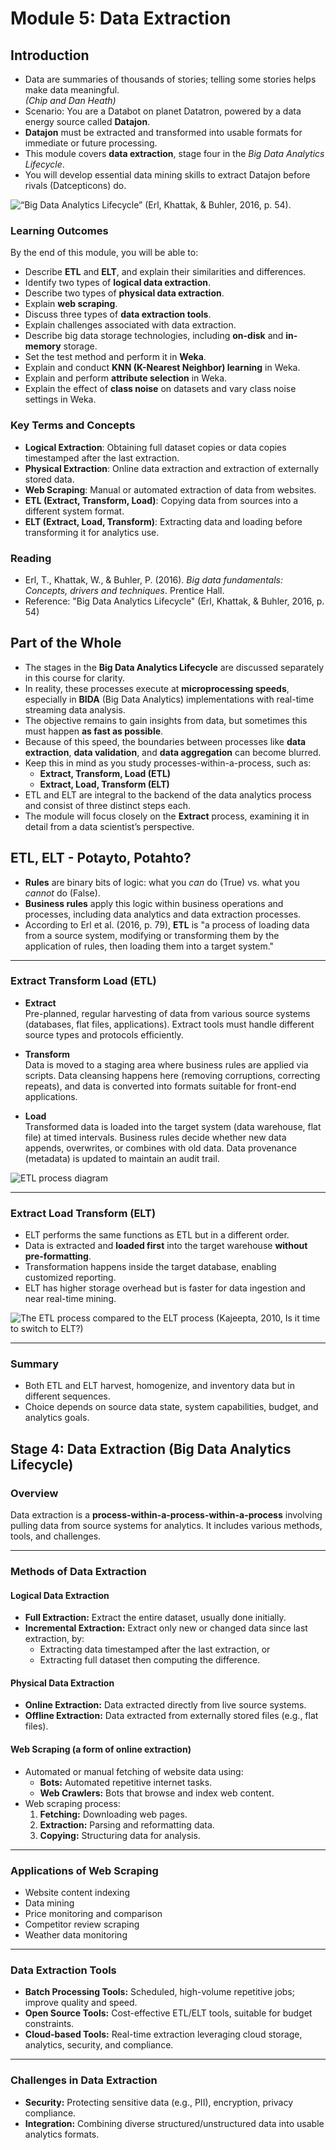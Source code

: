 # Module 5: Data Extraction

## Introduction
- Data are summaries of thousands of stories; telling some stories helps make data meaningful.  
  *(Chip and Dan Heath)*  
- Scenario: You are a Databot on planet Datatron, powered by a data energy source called **Datajon**.  
- **Datajon** must be extracted and transformed into usable formats for immediate or future processing.  
- This module covers **data extraction**, stage four in the *Big Data Analytics Lifecycle*.  
- You will develop essential data mining skills to extract Datajon before rivals (Datcepticons) do.

![“Big Data Analytics Lifecycle” (Erl, Khattak, & Buhler, 2016, p. 54).](images/stage4.png)

### Learning Outcomes
By the end of this module, you will be able to:  
- Describe **ETL** and **ELT**, and explain their similarities and differences.  
- Identify two types of **logical data extraction**.  
- Describe two types of **physical data extraction**.  
- Explain **web scraping**.  
- Discuss three types of **data extraction tools**.  
- Explain challenges associated with data extraction.  
- Describe big data storage technologies, including **on-disk** and **in-memory** storage.  
- Set the test method and perform it in **Weka**.  
- Explain and conduct **KNN (K-Nearest Neighbor) learning** in Weka.  
- Explain and perform **attribute selection** in Weka.  
- Explain the effect of **class noise** on datasets and vary class noise settings in Weka.

### Key Terms and Concepts
- **Logical Extraction**: Obtaining full dataset copies or data copies timestamped after the last extraction.  
- **Physical Extraction**: Online data extraction and extraction of externally stored data.  
- **Web Scraping**: Manual or automated extraction of data from websites.  
- **ETL (Extract, Transform, Load)**: Copying data from sources into a different system format.  
- **ELT (Extract, Load, Transform)**: Extracting data and loading before transforming it for analytics use.

### Reading
- Erl, T., Khattak, W., & Buhler, P. (2016). *Big data fundamentals: Concepts, drivers and techniques*. Prentice Hall.  
- Reference: "Big Data Analytics Lifecycle" (Erl, Khattak, & Buhler, 2016, p. 54)

## Part of the Whole

- The stages in the **Big Data Analytics Lifecycle** are discussed separately in this course for clarity.  
- In reality, these processes execute at **microprocessing speeds**, especially in **BIDA** (Big Data Analytics) implementations with real-time streaming data analysis.  
- The objective remains to gain insights from data, but sometimes this must happen **as fast as possible**.  
- Because of this speed, the boundaries between processes like **data extraction**, **data validation**, and **data aggregation** can become blurred.  
- Keep this in mind as you study processes-within-a-process, such as:  
  - **Extract, Transform, Load (ETL)**  
  - **Extract, Load, Transform (ELT)**  
- ETL and ELT are integral to the backend of the data analytics process and consist of three distinct steps each.  
- The module will focus closely on the **Extract** process, examining it in detail from a data scientist’s perspective.

## ETL, ELT - Potayto, Potahto?

- **Rules** are binary bits of logic: what you *can* do (True) vs. what you *cannot* do (False).  
- **Business rules** apply this logic within business operations and processes, including data analytics and data extraction processes.  
- According to Erl et al. (2016, p. 79), **ETL** is "a process of loading data from a source system, modifying or transforming them by the application of rules, then loading them into a target system."

---

### Extract Transform Load (ETL)

- **Extract**  
  Pre-planned, regular harvesting of data from various source systems (databases, flat files, applications). Extract tools must handle different source types and protocols efficiently.

- **Transform**  
  Data is moved to a staging area where business rules are applied via scripts. Data cleansing happens here (removing corruptions, correcting repeats), and data is converted into formats suitable for front-end applications.

- **Load**  
  Transformed data is loaded into the target system (data warehouse, flat file) at timed intervals. Business rules decide whether new data appends, overwrites, or combines with old data. Data provenance (metadata) is updated to maintain an audit trail.

![ETL process diagram](images/etl.png)

---

### Extract Load Transform (ELT)

- ELT performs the same functions as ETL but in a different order.  
- Data is extracted and **loaded first** into the target warehouse **without pre-formatting**.  
- Transformation happens inside the target database, enabling customized reporting.  
- ELT has higher storage overhead but is faster for data ingestion and near real-time mining.

![The ETL process compared to the ELT process (Kajeepta, 2010, Is it time to switch to ELT?)](images/etl_process.png)

---

### Summary

- Both ETL and ELT harvest, homogenize, and inventory data but in different sequences.  
- Choice depends on source data state, system capabilities, budget, and analytics goals.

## Stage 4: Data Extraction (Big Data Analytics Lifecycle)

### Overview
Data extraction is a **process-within-a-process-within-a-process** involving pulling data from source systems for analytics. It includes various methods, tools, and challenges.

---

### Methods of Data Extraction

#### Logical Data Extraction
- **Full Extraction:** Extract the entire dataset, usually done initially.
- **Incremental Extraction:** Extract only new or changed data since last extraction, by:
  - Extracting data timestamped after the last extraction, or
  - Extracting full dataset then computing the difference.

#### Physical Data Extraction
- **Online Extraction:** Data extracted directly from live source systems.
- **Offline Extraction:** Data extracted from externally stored files (e.g., flat files).

#### Web Scraping (a form of online extraction)
- Automated or manual fetching of website data using:
  - **Bots:** Automated repetitive internet tasks.
  - **Web Crawlers:** Bots that browse and index web content.
- Web scraping process:
  1. **Fetching:** Downloading web pages.
  2. **Extraction:** Parsing and reformatting data.
  3. **Copying:** Structuring data for analysis.

---

### Applications of Web Scraping
- Website content indexing
- Data mining
- Price monitoring and comparison
- Competitor review scraping
- Weather data monitoring

---

### Data Extraction Tools
- **Batch Processing Tools:** Scheduled, high-volume repetitive jobs; improve quality and speed.
- **Open Source Tools:** Cost-effective ETL/ELT tools, suitable for budget constraints.
- **Cloud-based Tools:** Real-time extraction leveraging cloud storage, analytics, security, and compliance.

---

### Challenges in Data Extraction
- **Security:** Protecting sensitive data (e.g., PII), encryption, privacy compliance.
- **Integration:** Combining diverse structured/unstructured data into usable analytics formats.




